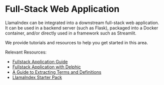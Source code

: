 # Full-Stack Web Application

LlamaIndex can be integrated into a downstream full-stack web application. It can be used in a backend server (such as Flask), packaged into a Docker container, and/or directly used in a framework such as Streamlit.

We provide tutorials and resources to help you get started in this area.

Relevant Resources:

- [Fullstack Application Guide](/understanding_rag/putting_it_all_together/apps/fullstack_app_guide.md)
- [Fullstack Application with Delphic](/understanding_rag/putting_it_all_together/apps/fullstack_with_delphic.md)
- [A Guide to Extracting Terms and Definitions](/end_to_end_tutorials/question_and_answer/terms_definitions_tutorial.md)
- [LlamaIndex Starter Pack](https://github.com/logan-markewich/llama_index_starter_pack)
